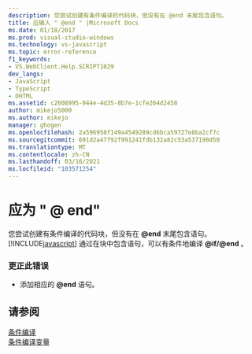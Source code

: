 ```yaml
---
description: 您尝试创建有条件编译的代码块，但没有在 @end 末尾包含语句。
title: 应输入 " @end " |Microsoft Docs
ms.date: 01/18/2017
ms.prod: visual-studio-windows
ms.technology: vs-javascript
ms.topic: error-reference
f1_keywords:
- VS.WebClient.Help.SCRIPT1029
dev_langs:
- JavaScript
- TypeScript
- DHTML
ms.assetid: c2608995-944e-4d35-8b7e-1cfe264d2458
author: mikejo5000
ms.author: mikejo
manager: ghogen
ms.openlocfilehash: 2a596950f149a4549289cd6bca59727e8ba2cf7c
ms.sourcegitcommit: 691d2a47f92f991241fdb132a82c53a537198d50
ms.translationtype: MT
ms.contentlocale: zh-CN
ms.lasthandoff: 03/16/2021
ms.locfileid: "103571254"
---
```

# <a name="expected-end"></a>应为 " \@ end"
您尝试创建有条件编译的代码块，但没有在 **@end** 末尾包含语句。 [!INCLUDE[javascript](../../javascript/includes/javascript-md.md)] 通过在块中包含语句，可以有条件地编译 <strong>@if/@end</strong> 。  
  
### <a name="to-correct-this-error"></a>更正此错误  
  
- 添加相应的 <strong>@end</strong> 语句。  
  
## <a name="see-also"></a>请参阅  
 [条件编译](/previous-versions/windows/internet-explorer/ie-developer/scripting-articles/121hztk3(v=vs.84))   
 [条件编译变量](/previous-versions/windows/internet-explorer/ie-developer/scripting-articles/s59bkzce(v=vs.84))
